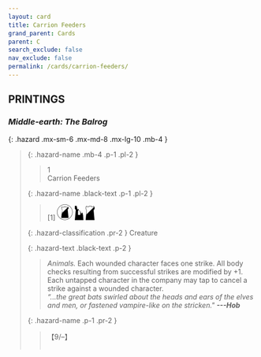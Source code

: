 ```yaml
---
layout: card
title: Carrion Feeders
grand_parent: Cards
parent: C
search_exclude: false
nav_exclude: false
permalink: /cards/carrion-feeders/
---
```


## PRINTINGS


### _Middle-earth: The Balrog_

{: .hazard .mx-sm-6 .mx-md-8 .mx-lg-10 .mb-4 }
> {: .hazard-name .mb-4 .p-1 .pl-2 }
> > <div class="hazard-mp">1</div>
> > <div class="card-name">Carrion Feeders</div>
>
> {: .hazard-name .black-text .p-1 .pl-2 }
> > [1] ![](/assets/images/shadow-land.svg) ![](/assets/images/ruinlair.svg) ![](/assets/images/shadow-hold.svg)
>
> {: .hazard-classification .pr-2 }
> Creature
>
> {: .hazard-text .black-text .p-2 }
> > _Animals._ Each wounded character faces one strike. All body checks resulting from successful strikes are modified by +1. Each untapped character in the company may tap to cancel a strike against a wounded character.   <br>_“...the great bats swirled about the heads and ears of the elves and men, or fastened vampire-like on the stricken."_ ***---&#65279;Hob*** 
>
> {: .hazard-name .p-1 .pr-2 }
> > <div class="card-shield">【9/&ndash;】</div>
> > <div class="card-corruption">&nbsp;</div>
